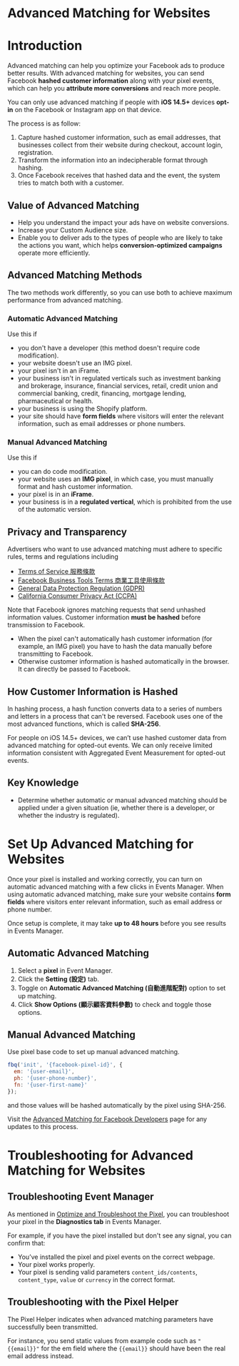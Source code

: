 # Advanced Matching for Websites

# Introduction
Advanced matching can help you optimize your Facebook ads to produce better results. With advanced matching for websites, you can send Facebook **hashed customer information** along with your pixel events, which can help you **attribute more conversions** and reach more people.

You can only use advanced matching if people with **iOS 14.5+** devices **opt-in** on the Facebook or Instagram app on that device.

The process is as follow:
1. Capture hashed customer information, such as email addresses, that businesses collect from their website during checkout, account login, registration.
2. Transform the information into an indecipherable format through hashing.
3. Once Facebook receives that hashed data and the event, the system tries to match both with a customer.

## Value of Advanced Matching
- Help you understand the impact your ads have on website conversions.
- Increase your Custom Audience size.
- Enable you to deliver ads to the types of people who are likely to take the actions you want, which helps **conversion-optimized campaigns** operate more efficiently.

## Advanced Matching Methods
The two methods work differently, so you can use both to achieve maximum performance from advanced matching.

### Automatic Advanced Matching
Use this if
- you don't have a developer (this method doesn't require code modification).
- your website doesn't use an IMG pixel.
- your pixel isn't in an iFrame.
- your business isn't in regulated verticals such as investment banking and brokerage, insurance, financial services, retail, credit union and commercial banking, credit, financing, mortgage lending, pharmaceutical or health. 
- your business is using the Shopify platform.
- your site should have **form fields** where visitors will enter the relevant information, such as email addresses or phone numbers.

### Manual Advanced Matching
Use this if
- you can do code modification.
- your website uses an **IMG pixel**, in which case, you must manually format and hash customer information. 
- your pixel is in an **iFrame**. 
- your business is in a **regulated vertical**, which is prohibited from the use of the automatic version.

## Privacy and Transparency
Advertisers who want to use advanced matching must adhere to specific rules, terms and regulations including
- [Terms of Service 服務條款](https://www.facebook.com/terms.php)
- [Facebook Business Tools Terms 商業工具使用條款](https://www.facebook.com/legal/terms/businesstools)
- [General Data Protection Regulation (GDPR)](https://developers.facebook.com/docs/meta-pixel/implementation/gdpr)
- [California Consumer Privacy Act (CCPA)](https://developers.facebook.com/docs/marketing-apis/data-processing-options)

Note that Facebook ignores matching requests that send unhashed information values. Customer information **must be hashed** before transmission to Facebook.
- When the pixel can't automatically hash customer information (for example, an IMG pixel) you have to hash the data manually before transmitting to Facebook.
- Otherwise customer information is hashed automatically in the browser. It can directly be passed to Facebook.

## How Customer Information is Hashed
In hashing process, a hash function converts data to a series of numbers and letters in a process that can't be reversed. Facebook uses one of the most advanced functions, which is called **SHA-256**.

For people on iOS 14.5+ devices, we can’t use hashed customer data from advanced matching for opted-out events. We can only receive limited information consistent with Aggregated Event Measurement for opted-out events.

## Key Knowledge
- Determine whether automatic or manual advanced matching should be applied under a given situation (ie, whether there is a developer, or whether the industry is regulated).

# Set Up Advanced Matching for Websites
Once your pixel is installed and working correctly, you can turn on automatic advanced matching with a few clicks in Events Manager. When using automatic advanced matching, make sure your website contains **form fields** where visitors enter relevant information, such as email address or phone number. 

Once setup is complete, it may take **up to 48 hours** before you see results in Events Manager.

## Automatic Advanced Matching
1. Select a **pixel** in Event Manager.
2. Click the **Setting (設定)** tab.
3. Toggle on **Automatic Advanced Matching (自動進階配對)** option to set up matching.
4. Click **Show Options (顯示顧客資料參數)** to check and toggle those options.

## Manual Advanced Matching
Use pixel base code to set up manual advanced matching.
```js
fbq('init', '{facebook-pixel-id}', {
  em: '{user-email}',
  ph: '{user-phone-number}', 
  fn: '{user-first-name}'
});
```
and those values will be hashed automatically by the pixel using SHA-256.

Visit the [Advanced Matching for Facebook Developers](https://developers.facebook.com/docs/facebook-pixel/advanced/advanced-matching) page for any updates to this process.

# Troubleshooting for Advanced Matching for Websites

## Troubleshooting Event Manager
As mentioned in [Optimize and Troubleshoot the Pixel](https://github.com/moneychien19/note-meta-blueprint-500-101/blob/main/pixel-troubleshoot.md#event-manager), you can troubleshoot your pixel in the **Diagnostics tab** in Events Manager.

For example, if you have the pixel installed but don't see any signal, you can confirm that:
- You’ve installed the pixel and pixel events on the correct webpage.
- Your pixel works properly.
- Your pixel is sending valid parameters `content_ids/contents`, `content_type`, `value` or `currency` in the correct format.

## Troubleshooting with the Pixel Helper
The Pixel Helper indicates when advanced matching parameters have successfully been transmitted.

For instance, you send static values from example code such as `"{{email}}"` for the em field where the `{{email}}` should have been the real email address instead.
